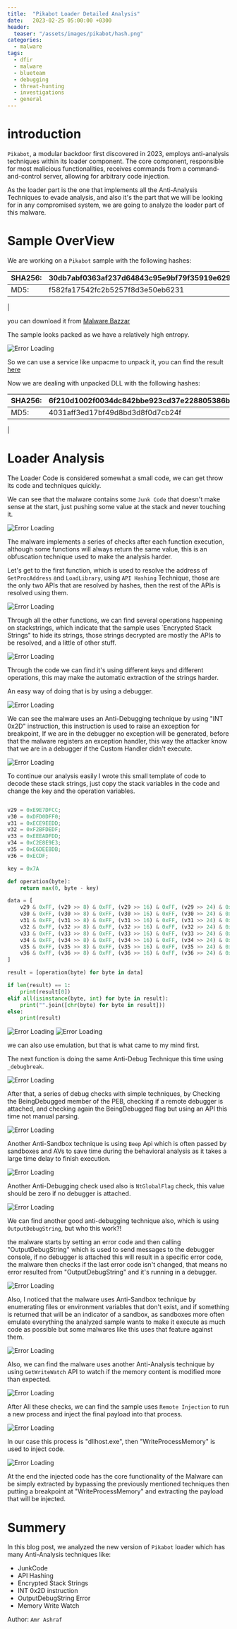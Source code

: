 ```yaml
---
title:  "Pikabot Loader Detailed Analysis"
date:   2023-02-25 05:00:00 +0300
header:
  teaser: "/assets/images/pikabot/hash.png"
categories: 
  - malware
tags:
  - dfir
  - malware
  - blueteam
  - debugging
  - threat-hunting
  - investigations
  - general
---
```

# introduction

`Pikabot`, a modular backdoor first discovered in 2023, employs anti-analysis techniques within its loader component. The core component, responsible for most malicious functionalities, receives commands from a command-and-control server, allowing for arbitrary code injection.

As the loader part is the one that implements all the Anti-Analysis Techniques to evade analysis, and also it's the part that we will be looking for in any compromised system, we are going to analyze the loader part of this malware.

# Sample OverView

We are working on a `Pikabot` sample with the following hashes:

|SHA256:|30db7abf0363af237d64843c95e9bf79f35919e6297f3d5d13acd3a89ab1443f|
|-------|-------------------------------------------------------|
|MD5:   |f582fa17542fc2b5257f8d3e50eb6231|
|

you can download it from [Malware Bazzar](https://bazaar.abuse.ch/sample/30db7abf0363af237d64843c95e9bf79f35919e6297f3d5d13acd3a89ab1443f/)

The sample looks packed as we have a relatively high entropy.

![Error Loading](/assets/images/pikabot/die.png)

So we can use a service like unpacme to unpack it, you can find the result [here](https://www.unpac.me/results/3c7fc1b6-62b1-4ea9-86a5-06b0a850a16d#/)

Now we are dealing with unpacked DLL with the following hashes:

|SHA256:|6f210d1002f0034dc842bbe923cd37e228805386b7c925a52161dc1f17f8c45d|
|-------|-------------------------------------------------------|
|MD5:   |4031aff3ed17bf49d8bd3d8f0d7cb24f|
|



# Loader Analysis

The Loader Code is considered somewhat a small code, we can get throw its code and techniques quickly.

We can see that the malware contains some `Junk Code` that doesn't make sense at the start, just pushing some value at the stack and never touching it.

![Error Loading](/assets/images/pikabot/junk.png)

The malware implements a series of checks after each function execution, although some functions will always return the same value, this is an obfuscation technique used to make the analysis harder.

Let's get to the first function, which is used to resolve the address of `GetProcAddress` and `LoadLibrary`, using `API Hashing` Technique, those are the only two APIs that are resolved by hashes, then the rest of the APIs is resolved using them.

![Error Loading](/assets/images/pikabot/hash.png)


Through all the other functions, we can find several operations happening on stackstrings, which indicate that the sample uses `Encrypted Stack Strings" to hide its strings, those strings decrypted are mostly the APIs to be resolved, and a little of other stuff.

![Error Loading](/assets/images/pikabot/dec.png)

Through the code we can find it's using different keys and different operations, this may make the automatic extraction of the strings harder.

An easy way of doing that is by using a debugger.

![Error Loading](/assets/images/pikabot/debug.png)

We can see the malware uses an Anti-Debugging technique by using "INT 0x2D" instruction, this instruction is used to raise an exception for breakpoint, If we are in the debugger no exception will be generated, before that the malware registers an exception handler, this way the attacker know that we are in a debugger if the Custom Handler didn't execute.

![Error Loading](/assets/images/pikabot/exc.png)

To continue our analysis easily I wrote this small template of code to decode these stack strings, just copy the stack variables in the code and change the key and the operation variables.

```py

v29 = 0xE9E7DFCC;
v30 = 0xDFD0DFF0;
v31 = 0xECE9EEDD;
v32 = 0xF2BFDEDF;
v33 = 0xEEEADFDD;
v34 = 0xC2E8E9E3;
v35 = 0xE6DEE8DB;
v36 = 0xECDF;

key = 0x7A

def operation(byte):
    return max(0, byte - key)  

data = [
    v29 & 0xFF, (v29 >> 8) & 0xFF, (v29 >> 16) & 0xFF, (v29 >> 24) & 0xFF,
    v30 & 0xFF, (v30 >> 8) & 0xFF, (v30 >> 16) & 0xFF, (v30 >> 24) & 0xFF,
    v31 & 0xFF, (v31 >> 8) & 0xFF, (v31 >> 16) & 0xFF, (v31 >> 24) & 0xFF,
    v32 & 0xFF, (v32 >> 8) & 0xFF, (v32 >> 16) & 0xFF, (v32 >> 24) & 0xFF,
    v33 & 0xFF, (v33 >> 8) & 0xFF, (v33 >> 16) & 0xFF, (v33 >> 24) & 0xFF,
    v34 & 0xFF, (v34 >> 8) & 0xFF, (v34 >> 16) & 0xFF, (v34 >> 24) & 0xFF,
    v35 & 0xFF, (v35 >> 8) & 0xFF, (v35 >> 16) & 0xFF, (v35 >> 24) & 0xFF,
    v36 & 0xFF, (v36 >> 8) & 0xFF, (v36 >> 16) & 0xFF, (v36 >> 24) & 0xFF,
]

result = [operation(byte) for byte in data]

if len(result) == 1:
    print(result[0])  
elif all(isinstance(byte, int) for byte in result):
    print("".join([chr(byte) for byte in result]))  
else:
    print(result)  
```

![Error Loading](/assets/images/pikabot/scr.png)
![Error Loading](/assets/images/pikabot/try.png)

we can also use emulation, but that is what came to my mind first.

The next function is doing the same Anti-Debug Technique this time using `_debugbreak`.

![Error Loading](/assets/images/pikabot/break.png)

After that, a series of debug checks with simple techniques, by Checking the BeingDebugged member of the PEB, checking if a remote debugger is attached, and checking again the BeingDebugged flag but using an API this time not manual parsing.

![Error Loading](/assets/images/pikabot/checks.png)

Another Anti-Sandbox technique is using `Beep` Api which is often passed by sandboxes and AVs to save time during the behavioral analysis as it takes a large time delay to finish execution.

![Error Loading](/assets/images/pikabot/beep.png)

Another Anti-Debugging check used also is `NtGlobalFlag` check, this value should be zero if no debugger is attached.

![Error Loading](/assets/images/pikabot/glob.png)

We can find another good anti-debugging technique also, which is using `OutputDebugString`, but who this work?!

the malware starts by setting an error code and then calling "OutputDebugString" which is used to send messages to the debugger console, if no debugger is attached this will result in a specific error code, the malware then checks if the last error code isn't changed, that means no error resulted from "OutputDebugString" and it's running in a debugger.

![Error Loading](/assets/images/pikabot/deb.png)

Also, I noticed that the malware uses Anti-Sandbox technique by enumerating files or environment variables that don't exist, and if something is returned that will be an indicator of a sandbox, as sandboxes more often emulate everything the analyzed sample wants to make it execute as much code as possible but some malwares like this uses that feature against them.  

![Error Loading](/assets/images/pikabot/random.png)

Also, we can find the malware uses another Anti-Analysis technique by using `GetWriteWatch` API to watch if the memory content is modified more than expected.

![Error Loading](/assets/images/pikabot/watch.png)

After All these checks, we can find the sample uses `Remote Injection` to run a new process and inject the final payload into that process.

![Error Loading](/assets/images/pikabot/create.png)

In our case this process is "dllhost.exe", then "WriteProcessMemory" is used to inject code.

![Error Loading](/assets/images/pikabot/write.png)

At the end the injected code has the core functionality of the Malware can be simply extracted by bypassing the previously mentioned techniques then putting a breakpoint at "WriteProcessMemory" and extracting the payload that will be injected.

# Summery

In this blog post, we analyzed the new version of `Pikabot` loader which has many Anti-Analysis techniques like:

- JunkCode
- API Hashing
- Encrypted Stack Strings
- INT 0x2D instruction
- OutputDebugString Error
- Memory Write Watch

Author: `Amr Ashraf`
